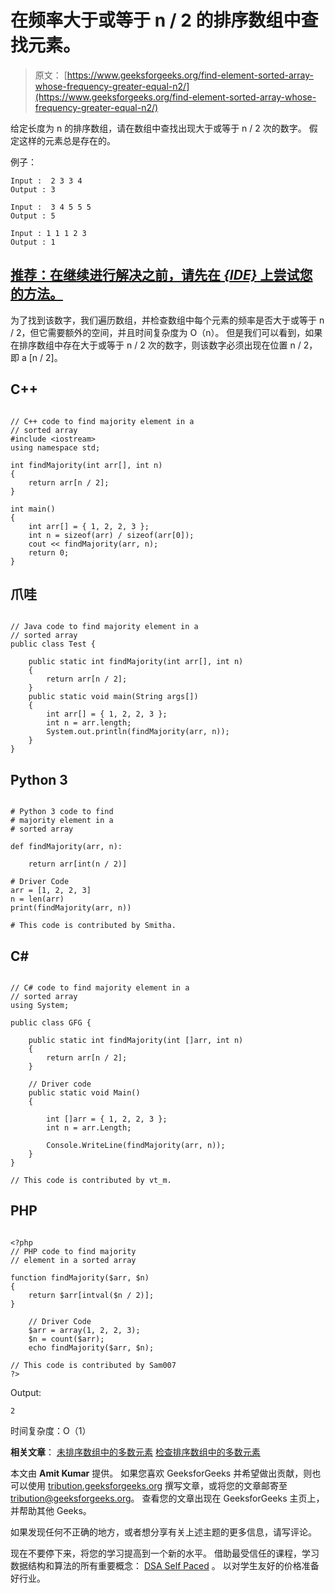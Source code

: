 # 在频率大于或等于 n / 2 的排序数组中查找元素。

> 原文： [https://www.geeksforgeeks.org/find-element-sorted-array-whose-frequency-greater-equal-n2/](https://www.geeksforgeeks.org/find-element-sorted-array-whose-frequency-greater-equal-n2/)

给定长度为 n 的排序数组，请在数组中查找出现大于或等于 n / 2 次的数字。 假定这样的元素总是存在的。

例子：

```
Input :  2 3 3 4
Output : 3

Input :  3 4 5 5 5 
Output : 5

Input : 1 1 1 2 3
Output : 1

```

## [推荐：在继续进行解决之前，请先在 ***{IDE}*** 上尝试您的方法。](https://ide.geeksforgeeks.org/)

为了找到该数字，我们遍历数组，并检查数组中每个元素的频率是否大于或等于 n / 2，但它需要额外的空间，并且时间复杂度为 O（n）。
但是我们可以看到，如果在排序数组中存在大于或等于 n / 2 次的数字，则该数字必须出现在位置 n / 2，即 a [n / 2]。

## C++ 

```

// C++ code to find majority element in a 
// sorted array 
#include <iostream> 
using namespace std; 

int findMajority(int arr[], int n) 
{ 
    return arr[n / 2]; 
} 

int main() 
{ 
    int arr[] = { 1, 2, 2, 3 }; 
    int n = sizeof(arr) / sizeof(arr[0]); 
    cout << findMajority(arr, n); 
    return 0; 
} 

```

## 爪哇

```

// Java code to find majority element in a 
// sorted array 
public class Test { 

    public static int findMajority(int arr[], int n) 
    { 
        return arr[n / 2]; 
    } 
    public static void main(String args[]) 
    { 
        int arr[] = { 1, 2, 2, 3 }; 
        int n = arr.length; 
        System.out.println(findMajority(arr, n)); 
    } 
} 

```

## Python 3

```

# Python 3 code to find 
# majority element in a 
# sorted array 

def findMajority(arr, n): 

    return arr[int(n / 2)] 

# Driver Code 
arr = [1, 2, 2, 3] 
n = len(arr)  
print(findMajority(arr, n)) 

# This code is contributed by Smitha. 

```

## C# 

```

// C# code to find majority element in a 
// sorted array 
using System; 

public class GFG { 

    public static int findMajority(int []arr, int n) 
    { 
        return arr[n / 2]; 
    } 

    // Driver code 
    public static void Main() 
    { 

        int []arr = { 1, 2, 2, 3 }; 
        int n = arr.Length; 

        Console.WriteLine(findMajority(arr, n)); 
    } 
} 

// This code is contributed by vt_m.  

```

## PHP

```

<?php 
// PHP code to find majority  
// element in a sorted array 

function findMajority($arr, $n) 
{ 
    return $arr[intval($n / 2)]; 
} 

    // Driver Code 
    $arr = array(1, 2, 2, 3); 
    $n = count($arr); 
    echo findMajority($arr, $n);      

// This code is contributed by Sam007 
?> 

```

Output:

```
2

```

时间复杂度：O（1）

**相关文章**：
 [未排序数组中的多数元素](https://www.geeksforgeeks.org/majority-element/)
[检查排序数组中的多数元素](https://www.geeksforgeeks.org/check-for-majority-element-in-a-sorted-array/)

本文由 **Amit Kumar** 提供。 如果您喜欢 GeeksforGeeks 并希望做出贡献，则也可以使用 [tribution.geeksforgeeks.org](http://www.contribute.geeksforgeeks.org) 撰写文章，或将您的文章邮寄至 tribution@geeksforgeeks.org。 查看您的文章出现在 GeeksforGeeks 主页上，并帮助其他 Geeks。

如果发现任何不正确的地方，或者想分享有关上述主题的更多信息，请写评论。

现在不要停下来，将您的学习提高到一个新的水平。 借助最受信任的课程，学习数据结构和算法的所有重要概念： [DSA Self Paced](https://practice.geeksforgeeks.org/courses/dsa-self-paced?utm_source=geeksforgeeks&utm_medium=article&utm_campaign=gfg_article_dsa_content_bottom) 。 以对学生友好的价格准备好行业。